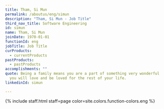 ```yaml
---
title: Tham, Si Mun
permalink: /aboutus/eng/simun
description: "Tham, Si Mun - Job Title"
third_nav_title: Software Engineering
id: simun
name: Tham, Si Mun
joinDate: 1970-01-01
functionId: eng
jobTitle: Job Title
curProducts:
  - currentProducts
pastProducts:
  - pastProducts
accomplishments: ""
quote: Being a family means you are a part of something very wonderful. It means
  you will love and be loved for the rest of your life.
linkedinId: simun

---
```


{% include staff.html staff=page color=site.colors.function-colors.eng %}
